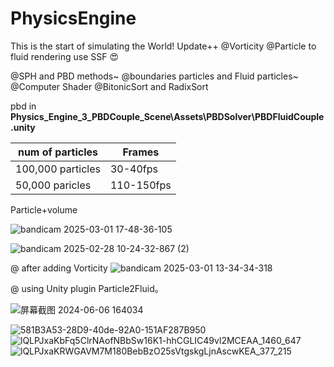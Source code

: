 # PhysicsEngine
This is the start of simulating the World!
Update++
@Vorticity @Particle to fluid rendering use SSF :heart_eyes:


@SPH and PBD methods~
@boundaries particles and Fluid particles~
@Computer Shader 
@BitonicSort and RadixSort

pbd in **Physics_Engine_3_PBDCouple_Scene\Assets\PBDSolver\PBDFluidCouple.unity**



| num of particles | Frames | 
|-------|-------|
| 100,000 particles | 30-40fps | 
| 50,000 paricles| 110-150fps | 



Particle+volume

![bandicam 2025-03-01 17-48-36-105](https://github.com/user-attachments/assets/c908bc66-e6e1-4338-ac63-17a95502b940)


![bandicam 2025-02-28 10-24-32-867 (2)](https://github.com/user-attachments/assets/1705e552-c7df-404b-8e4c-058b333d159a)

@ after adding Vorticity
![bandicam 2025-03-01 13-34-34-318](https://github.com/user-attachments/assets/cb6626d6-e8d8-496a-ab60-8edc8133142a)

@ using Unity plugin Particle2Fluid。


![屏幕截图 2024-06-06 164034](https://github.com/alen-cell/PhysicsEngine/assets/64120028/18d69d87-a4b8-4267-b2f2-f0e30c641b94)

![581B3A53-28D9-40de-92A0-151AF287B950](https://user-images.githubusercontent.com/64120028/181717967-0d759db6-cc71-4a15-9688-8d97d13e1c14.png)
![lQLPJxaKbFq5ClrNAofNBbSw16K1-hhCGLIC49vl2MCEAA_1460_647](https://user-images.githubusercontent.com/64120028/181717991-e56c02eb-b508-4783-856b-cc958415b78c.png)
![lQLPJxaKRWGAVM7M180BebBzO25sVtgskgLjnAscwKEA_377_215](https://user-images.githubusercontent.com/64120028/181718091-a01ed29f-4e9e-4bee-8d3f-3439912a2901.png)
